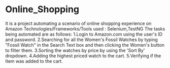 # Online_Shopping

It is a project automating a scenario of online shopping experience on Amazon 
Technologies/Frameworks/Tools used : Selenium,TestNG
The tasks being automated are as follows:
1.Login to Amazon.com using the user's ID and password.
2.Searching for all the Women's Fossil Watches by typing "Fossil Watch" in the Search Text box
 and then clicking the Women's button to filter them.
3.Sorting the watches by price by using the 'Sort By' dropdown.
4.Adding the highest priced watch to the cart.
5.Verifying if the Item was added to the cart.


